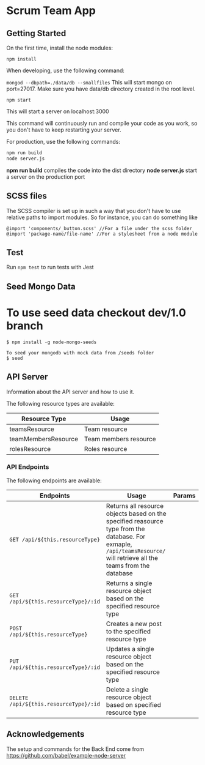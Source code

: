 # Scrum Team App

## Getting Started

On the first time, install the node modules:

`npm install`

When developing, use the following command:

`mongod --dbpath=./data/db --smallfiles`
This will start mongo on port=27017. Make sure you have data/db directory created in the root level.

`npm start`

This will start a server on localhost:3000

This command will continuously run and compile your code as you work, so you don't have to keep restarting your server.

For production, use the following commands:
```bash
npm run build
node server.js
```

**npm run build** compiles the code into the dist directory
**node server.js** start a server on the production port

## SCSS files

The SCSS compiler is set up in such a way that you don't have to use relative paths to import modules. So for instance, you can do something like

```
@import 'components/_button.scss' //For a file under the scss folder
@import 'package-name/file-name' //For a stylesheet from a node module
```

## Test

Run `npm test` to run tests with Jest

## Seed Mongo Data
# To use seed data checkout dev/1.0 branch
```
$ npm install -g node-mongo-seeds

To seed your mongodb with mock data from /seeds folder
$ seed
```

## API Server

Information about the API server and how to use it.

The following resource types are available:

| Resource Type   | Usage          |
|-----------------|----------------|
| teamsResource | Team resource |
| teamMembersResource | Team members resource |
| rolesResource | Roles resource |

### API Endpoints

The following endpoints are available:

| Endpoints       | Usage          | Params         |
|-----------------|----------------|----------------|
| `GET /api/${this.resourceType}` | Returns all resource objects based on the specified reasource type from the database. For exmaple, ``/api/teamsResource/`` will retrieve all the teams from the database | &nbsp; |
| `GET /api/${this.resourceType}/:id` | Returns a single resource object based on the specified resource type | &nbsp; |
| `POST /api/${this.resourceType}` | Creates a new post to the specified resource type | &nbsp; |
| `PUT /api/${this.resourceType}/:id` | Updates a single resource object based on the specified resource type | &nbsp; |
| `DELETE /api/${this.resourceType}/:id` | Delete a single resource object based on specified resource type | &nbsp; |

## Acknowledgements

The setup and commands for the Back End come from https://github.com/babel/example-node-server
